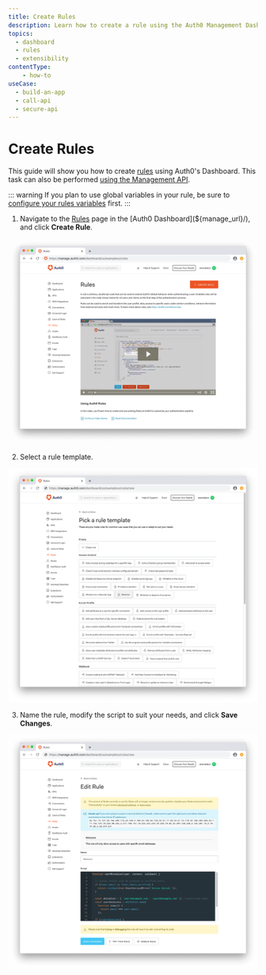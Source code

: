 ```yaml
---
title: Create Rules
description: Learn how to create a rule using the Auth0 Management Dashboard. You can use rules to customize and extend Auth0's capabilities.
topics:
  - dashboard
  - rules
  - extensibility
contentType: 
    - how-to
useCase:
  - build-an-app
  - call-api
  - secure-api
---
```

# Create Rules

This guide will show you how to create [rules](/rules) using Auth0's Dashboard. This task can also be performed [using the Management API](/api/management/guides/rules/create-rules).

::: warning
If you plan to use global variables in your rule, be sure to [configure your rules variables](/dashboard/guides/rules/configure-variables) first.
:::

1. Navigate to the [Rules](${manage_url}/#/rules) page in the [Auth0 Dashboard](${manage_url}/), and click **Create Rule**.

![View Rules](/media/articles/dashboard/rules/rules-list-empty.png)

2. Select a rule template.

![Select Rules Template](/media/articles/dashboard/rules/rules-templates.png)

3. Name the rule, modify the script to suit your needs, and click **Save Changes**.

![Edit Rules Template](/media/articles/dashboard/rules/rules-edit-rule.png)